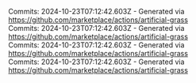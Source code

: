 Commits: 2024-10-23T07:12:42.603Z - Generated via https://github.com/marketplace/actions/artificial-grass
<br>
Commits: 2024-10-23T07:12:42.603Z - Generated via https://github.com/marketplace/actions/artificial-grass
<br>
Commits: 2024-10-23T07:12:42.603Z - Generated via https://github.com/marketplace/actions/artificial-grass
<br>
Commits: 2024-10-23T07:12:42.603Z - Generated via https://github.com/marketplace/actions/artificial-grass
<br>
